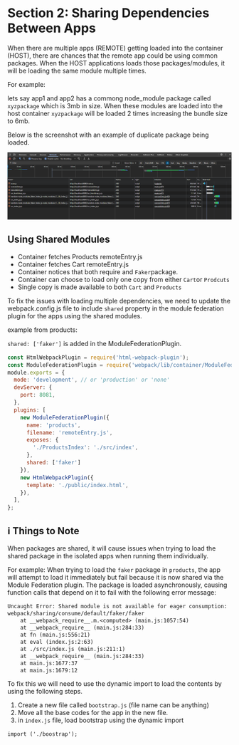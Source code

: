 # Section 2: Sharing Dependencies Between Apps

When there are multiple apps (REMOTE) getting loaded into the container (HOST), there are chances that the remote app could be using common packages. When the HOST applications loads those packages/modules, it will be loading the same module multiple times.

For example:

lets say app1 and app2 has a commong node_module package called `xyzpackage` which is 3mb in size. When these modules are loaded into the host container `xyzpackage` will be loaded 2 times increasing the bundle size to 6mb.

Below is the screenshot with an example of duplicate package being loaded.

![duplicate package](./assets/section2/duplicatePackages.png)

## Using Shared Modules

- Container fetches Products remoteEntry.js
- Container fetches Cart remoteEntry.js
- Container notices that both require and `Faker`package.
- Container can choose to load only one copy from either `Cart`or `Prodcuts`
- Single copy is made available to both `Cart` and `Products`

To fix the issues with loading multiple dependencies, we need to update the webpack.config.js file to include `shared` property in the module federation plugin for the apps using the shared modules.

example from products:

`shared: ['faker']` is added in the ModuleFederationPlugin.

```javascript
const HtmlWebpackPlugin = require('html-webpack-plugin');
const ModuleFederationPlugin = require('webpack/lib/container/ModuleFederationPlugin');
module.exports = {
  mode: 'development', // or 'production' or 'none'
  devServer: {
    port: 8081,
  },
  plugins: [
    new ModuleFederationPlugin({
      name: 'products',
      filename: 'remoteEntry.js',
      exposes: {
        './ProductsIndex': './src/index',
      },
      shared: ['faker']
    }),
    new HtmlWebpackPlugin({
      template: './public/index.html',
    }),
  ],
};
```

## ℹ️ Things to Note

When packages are shared, it will cause issues when trying to load the shared package in the isolated apps when running them individually.

For example: When trying to load the `faker` package in `products`, the app will attempt to load it immediately but fail because it is now shared via the Module Federation plugin. The package is loaded asynchronously, causing function calls that depend on it to fail with the following error message:

```text
Uncaught Error: Shared module is not available for eager consumption: webpack/sharing/consume/default/faker/faker
    at __webpack_require__.m.<computed> (main.js:1057:54)
    at __webpack_require__ (main.js:284:33)
    at fn (main.js:556:21)
    at eval (index.js:2:63)
    at ./src/index.js (main.js:211:1)
    at __webpack_require__ (main.js:284:33)
    at main.js:1677:37
    at main.js:1679:12
```

To fix this we will need to use the dynamic import to load the contents by using the following steps.

1. Create a new file called `bootstrap.js` (file name can be anything)
2. Move all the base codes for the app in the new file.
3. in `index.js` file, load bootstrap using the dynamic import
```
import ('./boostrap');
```

